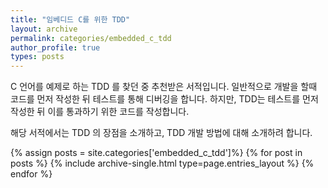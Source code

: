 ```yaml
---
title: "임베디드 C를 위한 TDD"
layout: archive
permalink: categories/embedded_c_tdd
author_profile: true
types: posts
---
```


C 언어를 예제로 하는 TDD 를 찾던 중 추천받은 서적입니다. 
일반적으로 개발을 할때 코드를 먼저 작성한 뒤 테스트를 통해 디버깅을 합니다. 
하지만, TDD는 테스트를 먼저 작성한 뒤 이를 통과하기 위한 코드를 작성합니다. 

해당 서적에서는 TDD 의 장점을 소개하고, TDD 개발 방법에 대해 소개하려 합니다. 

{% assign posts = site.categories['embedded_c_tdd']%}
{% for post in posts %} 
  {% include archive-single.html type=page.entries_layout %} 
{% endfor %}
